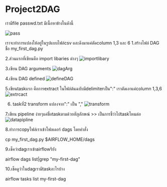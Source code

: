 ﻿# Project2DAG
 เรามีfile passwd.txt มีเนื้อหาข้างในดังนี้
 
 ![pass](https://github.com/manew-c/Project2DAG/assets/113186479/c189f802-b011-473f-95da-14208c7d1ae5)

เราจะทำการแปลงให้อยู่ในรูปแบบไฟล์csv และดึงมาแค่ตัดcolumn 1,3 และ 6
1.สร้างไฟล์ DAG ชื่อ my_first_dag.py

2.ส่วนแรกที่เขียนคือ import libaries ต่างๆ
   ![importlibary](https://github.com/manew-c/Project2DAG/assets/113186479/9de23cb1-80f1-4b2e-aaa6-139e3614b594)

3.เขียน DAG arguments
![dagArg](https://github.com/manew-c/Project2DAG/assets/113186479/9b8abffa-98b6-4250-b4bd-8c401d39587c)

4.เขียน DAG defined 
![defineDAG](https://github.com/manew-c/Project2DAG/assets/113186479/a8c36abf-8580-48ab-9908-be5abf452c8a)

5.เขียนtaskแรก คือการextract ในไฟล์ต้นฉบับมีdelimiterเป็น":" เราตัดเอาแค่column 1,3,6
![extrcact](https://github.com/manew-c/Project2DAG/assets/113186479/783cf66d-b900-4072-b4df-feab932378c6)

6. taskที่2 transform แปลงจาก":" เป็น "," 
![transform](https://github.com/manew-c/Project2DAG/assets/113186479/39fed8c8-8ab5-4089-96df-afb78d4921a2)

7.เขียน pipeline ง่ายๆแค่ชื่อtaskตามด้วยสัญลักษณ์ >> เป็นการชี้ว่าไปtaskไหนต่อ
![datapipline](https://github.com/manew-c/Project2DAG/assets/113186479/7748f9f5-c8a2-4e0d-9694-c7b425b54984)

8.ทำการcopyไฟล์เราเข้าโฟลเดอร์ dags โดยคำสั่ง
 
 cp my_first_dag.py $AIRFLOW_HOME/dags

9.เช็คว่าdagเราเข้าairflowรึยัง

airflow dags list|grep "my-first-dag"

10.เช็คดูว่าในdagเรามีtaskอะไรบ้าง

airflow tasks list my-first-dag

